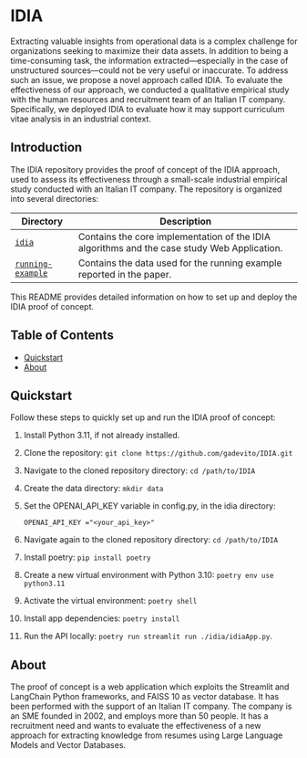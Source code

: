 # IDIA 
Extracting valuable insights from operational data is a complex challenge for organizations seeking to maximize their data assets. In addition to being a time-consuming task, the information extracted—especially in the case of unstructured sources—could not be very useful or inaccurate. To address such an issue, we propose a novel approach called IDIA. 
To evaluate the effectiveness of our approach, we conducted a qualitative empirical study with the human resources and recruitment team of an Italian IT company. Specifically, we deployed IDIA to evaluate how it may support curriculum vitae analysis in an industrial context. 

## Introduction

The IDIA repository provides the proof of concept of the IDIA approach, used to assess its effectiveness through a small-scale industrial empirical study conducted with an Italian IT company. The repository is organized into several directories:

| Directory                       | Description                                                                                                                |
| ------------------------------- | -------------------------------------------------------------------------------------------------------------------------- |
| [`idia`](/idia)       | Contains the core implementation of the IDIA algorithms and the case study Web Application.              |
| [`running-example`](/running-example)                 | Contains the data used for the running example reported in the paper. |


This README provides detailed information on how to set up and deploy the IDIA proof of concept.

## Table of Contents

- [Quickstart](#quickstart)
- [About](#about)

## Quickstart

Follow these steps to quickly set up and run the IDIA proof of concept:

1. Install Python 3.11, if not already installed.
2. Clone the repository: `git clone https://github.com/gadevito/IDIA.git`
3. Navigate to the cloned repository directory: `cd /path/to/IDIA`
4. Create the data directory: `mkdir data`
5. Set the OPENAI_API_KEY variable in config.py, in the idia directory:

   ```
   OPENAI_API_KEY ="<your_api_key>"
   ```
6. Navigate again to the cloned repository directory: `cd /path/to/IDIA`
7. Install poetry: `pip install poetry`
8. Create a new virtual environment with Python 3.10: `poetry env use python3.11`
9. Activate the virtual environment: `poetry shell`
10. Install app dependencies: `poetry install`
11. Run the API locally: `poetry run streamlit run ./idia/idiaApp.py`.

## About

The proof of concept is a web application which exploits the Streamlit and LangChain Python frameworks, and FAISS 10 as vector database.
It has been performed with the support of an Italian IT company. The company is an SME founded in 2002, and employs more than 50 people. It has a recruitment need and wants to evaluate the effectiveness of a new approach for extracting knowledge from resumes
using Large Language Models and Vector Databases.
